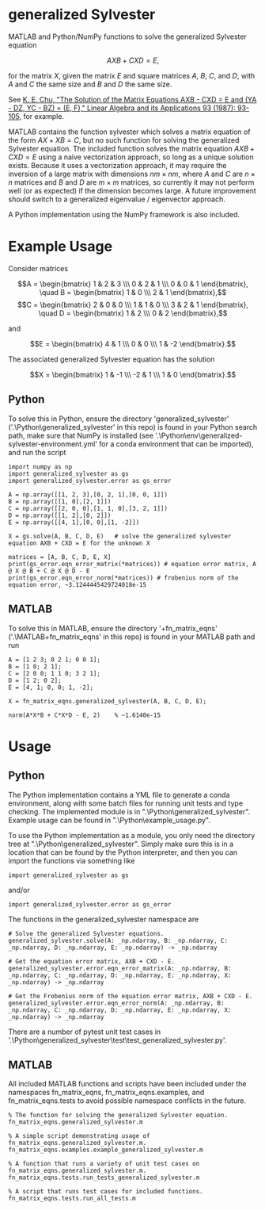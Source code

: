# generalized Sylvester

MATLAB and Python/NumPy functions to solve the generalized Sylvester equation

$$AXB + CXD = E,$$

for the matrix $X$, given the matrix $E$ and square matrices $A$, $B$, $C$, and $D$, with $A$ and $C$ the same size and $B$ and $D$ the same size.

See [K. E. Chu, "The Solution of the Matrix Equations AXB - CXD = E and (YA - DZ, YC - BZ) = (E, F)," Linear Algebra and its Applications 93 (1987): 93-105](https://doi.org/10.1016/S0024-3795(87)90314-4), for example.

MATLAB contains the function sylvester which solves a matrix equation of the form $AX + XB = C$, but no such function for solving the generalized Sylvester equation. The included function solves the matrix equation $AXB + CXD = E$ using a naive vectorization approach, so long as a unique solution exists. Because it uses a vectorization approach, it may require the inversion of a large matrix with dimensions $nm \times nm$, where $A$ and $C$ are $n \times n$ matrices and $B$ and $D$ are $m \times m$ matrices, so currently it may not perform well (or as expected) if the dimension becomes large. A future improvement should switch to a generalized eigenvalue / eigenvector approach.

A Python implementation using the NumPy framework is also included.

# Example Usage

Consider matrices

$$A = \begin{bmatrix} 1 & 2 & 3 \\\ 0 & 2 & 1 \\\ 0 & 0 & 1 \end{bmatrix}, \quad B = \begin{bmatrix} 1 & 0 \\\ 2 & 1 \end{bmatrix},$$
$$C = \begin{bmatrix} 2 & 0 & 0 \\\ 1 & 1 & 0 \\\ 3 & 2 & 1 \end{bmatrix}, \quad D = \begin{bmatrix} 1 & 2 \\\ 0 & 2 \end{bmatrix},$$

and

$$E = \begin{bmatrix} 4 & 1 \\\ 0 & 0 \\\ 1 & -2 \end{bmatrix}.$$

The associated generalized Sylvester equation has the solution

$$X = \begin{bmatrix} 1 & -1 \\\ -2 & 1 \\\ 1 & 0 \end{bmatrix}.$$

## Python

To solve this in Python, ensure the directory 'generalized_sylvester' ('.\Python\generalized_sylvester' in this repo) is found in your Python search path, make sure that NumPy is installed (see '.\Python\env\generalized-sylvester-environment.yml' for a conda environment that can be imported), and run the script
```
import numpy as np
import generalized_sylvester as gs
import generalized_sylvester.error as gs_error

A = np.array([[1, 2, 3],[0, 2, 1],[0, 0, 1]])
B = np.array([[1, 0],[2, 1]])
C = np.array([[2, 0, 0],[1, 1, 0],[3, 2, 1]])
D = np.array([[1, 2],[0, 2]])
E = np.array([[4, 1],[0, 0],[1, -2]])

X = gs.solve(A, B, C, D, E)   # solve the generalized sylvester equation AXB + CXD = E for the unknown X

matrices = [A, B, C, D, E, X]
print(gs_error.eqn_error_matrix(*matrices)) # equation error matrix, A @ X @ B + C @ X @ D - E
print(gs_error.eqn_error_norm(*matrices)) # frobenius norm of the equation error, ~3.1244445429724018e-15
```

## MATLAB

To solve this in MATLAB, ensure the directory '+fn_matrix_eqns' ('.\MATLAB\+fn_matrix_eqns' in this repo) is found in your MATLAB path and run
```
A = [1 2 3; 0 2 1; 0 0 1];
B = [1 0; 2 1];
C = [2 0 0; 1 1 0; 3 2 1];
D = [1 2; 0 2];
E = [4, 1; 0, 0; 1, -2];

X = fn_matrix_eqns.generalized_sylvester(A, B, C, D, E);

norm(A*X*B + C*X*D - E, 2)    % ~1.6140e-15
```


# Usage

## Python

The Python implementation contains a YML file to generate a conda environment, along with some batch files for running unit tests and type checking. The implemented module is in ".\Python\generalized_sylvester". Example usage can be found in ".\Python\example_usage.py".

To use the Python implementation as a module, you only need the directory tree at ".\Python\generalized_sylvester". Simply make sure this is in a location that can be found by the Python interpreter, and then you can import the functions via something like
```
import generalized_sylvester as gs
```
and/or
```
import generalized_sylvester.error as gs_error
```

The functions in the generalized_sylvester namespace are
```
# Solve the generalized Sylvester equations.
generalized_sylvester.solve(A: _np.ndarray, B: _np.ndarray, C: _np.ndarray, D: _np.ndarray, E: _np.ndarray) -> _np.ndarray

# Get the equation error matrix, AXB + CXD - E.
generalized_sylvester.error.eqn_error_matrix(A: _np.ndarray, B: _np.ndarray, C: _np.ndarray, D: _np.ndarray, E: _np.ndarray, X: _np.ndarray) -> _np.ndarray

# Get the Frobenius norm of the equation error matrix, AXB + CXD - E.
generalized_sylvester.error.eqn_error_norm(A: _np.ndarray, B: _np.ndarray, C: _np.ndarray, D: _np.ndarray, E: _np.ndarray, X: _np.ndarray) -> _np.ndarray
```

There are a number of pytest unit test cases in '.\Python\generalized_sylvester\test\test_generalized_sylvester.py'.

## MATLAB

All included MATLAB functions and scripts have been included under the namespaces fn_matrix_eqns, fn_matrix_eqns.examples, and fn_matrix_eqns.tests to avoid possible namespace conflicts in the future.

```
% The function for solving the generalized Sylvester equation.
fn_matrix_eqns.generalized_sylvester.m

% A simple script demonstrating usage of fn_matrix_eqns.generalized_sylvester.m.
fn_matrix_eqns.examples.example_generalized_sylvester.m

% A function that runs a variety of unit test cases on fn_matrix_eqns.generalized_sylvester.m.
fn_matrix_eqns.tests.run_tests_generalized_sylvester.m

% A script that runs test cases for included functions.
fn_matrix_eqns.tests.run_all_tests.m
```
